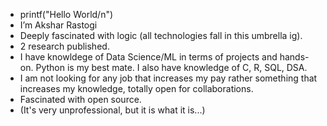 -  printf("Hello World/n")
-  I’m Akshar Rastogi
- Deeply fascinated with logic (all technologies fall in this umbrella ig).
- 2 research published. 
- I have knowldege of Data Science/ML in terms of projects and hands-on. Python is my best mate. I also have knowledge of C, R, SQL, DSA.
- I am not looking for any job that increases my pay rather something that increases my knowledge, totally open for collaborations.
- Fascinated with open source.
- (It's very unprofessional, but it is what it is...)
<!---
akshar99/akshar99 is a ✨ special ✨ repository because its `README.md` (this file) appears on your GitHub profile.
You can click the Preview link to take a look at your changes.
--->
